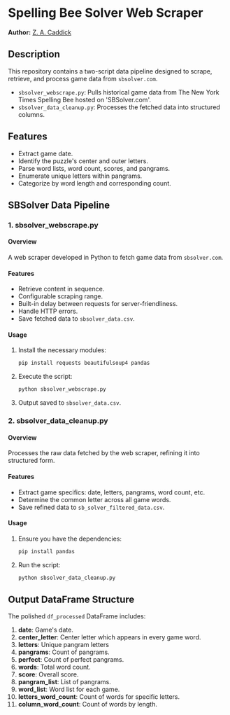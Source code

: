 # Spelling Bee Solver Web Scraper

**Author:** [Z. A. Caddick](https://zacharycaddick.com/)

## Description

This repository contains a two-script data pipeline designed to scrape, retrieve, and process game data from `sbsolver.com`.
- `sbsolver_webscrape.py`: Pulls historical game data from The New York Times Spelling Bee hosted on 'SBSolver.com'.
- `sbsolver_data_cleanup.py`: Processes the fetched data into structured columns.

## Features

- Extract game date.
- Identify the puzzle's center and outer letters.
- Parse word lists, word count, scores, and pangrams.
- Enumerate unique letters within pangrams.
- Categorize by word length and corresponding count.

## SBSolver Data Pipeline

### 1. sbsolver_webscrape.py

#### Overview
A web scraper developed in Python to fetch game data from `sbsolver.com`.

#### Features
- Retrieve content in sequence.
- Configurable scraping range.
- Built-in delay between requests for server-friendliness.
- Handle HTTP errors.
- Save fetched data to `sbsolver_data.csv`.

#### Usage
1. Install the necessary modules:
    ```bash
    pip install requests beautifulsoup4 pandas
    ```
2. Execute the script:
    ```bash
    python sbsolver_webscrape.py
    ```
3. Output saved to `sbsolver_data.csv`.

### 2. sbsolver_data_cleanup.py

#### Overview
Processes the raw data fetched by the web scraper, refining it into structured form.

#### Features
- Extract game specifics: date, letters, pangrams, word count, etc.
- Determine the common letter across all game words.
- Save refined data to `sb_solver_filtered_data.csv`.

#### Usage
1. Ensure you have the dependencies:
    ```bash
    pip install pandas
    ```
2. Run the script:
    ```bash
    python sbsolver_data_cleanup.py
    ```

## Output DataFrame Structure

The polished `df_processed` DataFrame includes:
1. **date**: Game's date.
2. **center_letter**: Center letter which appears in every game word.
3. **letters**: Unique pangram letters
4. **pangrams**: Count of pangrams.
5. **perfect**: Count of perfect pangrams.
6. **words**: Total word count.
7. **score**: Overall score.
8. **pangram_list**: List of pangrams.
9. **word_list**: Word list for each game.
10. **letters_word_count**: Count of words for specific letters.
11. **column_word_count**: Count of words by length.
